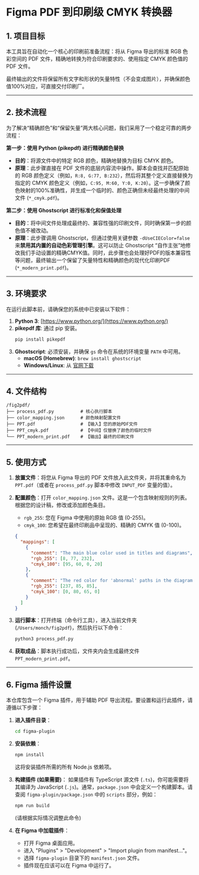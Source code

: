 # Figma PDF 到印刷级 CMYK 转换器

## 1. 项目目标

本工具旨在自动化一个核心的印刷前准备流程：将从 Figma 导出的标准 RGB 色彩空间的 PDF 文件，精确地转换为符合印刷要求的、使用指定 CMYK 颜色值的 PDF 文件。

最终输出的文件将保留所有文字和形状的矢量特性（不会变成图片），并确保颜色值100%对应，可直接交付印刷厂。

---

## 2. 技术流程

为了解决“精确颜色”和“保留矢量”两大核心问题，我们采用了一个稳定可靠的两步流程：

**第一步：使用 Python (pikepdf) 进行精确颜色替换**

- **目的**：将源文件中的特定 RGB 颜色，精确地替换为目标 CMYK 颜色。
- **原理**：此步骤直接在 PDF 文件的底层内容流中操作。脚本会查找并匹配原始的 RGB 颜色定义（例如，`R:8, G:77, B:232`），然后将其整个定义直接替换为指定的 CMYK 颜色定义（例如，`C:95, M:60, Y:0, K:20`）。这一步确保了颜色映射的100%准确性，并生成一个临时的、颜色正确但未经最终处理的中间文件 (`*_cmyk.pdf`)。

**第二步：使用 Ghostscript 进行标准化和保值处理**

- **目的**：将中间文件处理成最终的、兼容性强的印刷文件，同时确保第一步的颜色值不被改动。
- **原理**：此步骤调用 Ghostscript，但通过使用关键参数 `-dUseCIEColor=false` 来**禁用其内置的自动色彩管理引擎**。这可以防止 Ghostscript “自作主张”地修改我们手动设置的精确CMYK值。同时，此步骤也会处理好PDF的版本兼容性等问题，最终输出一个保留了矢量特性和精确颜色的现代化印刷PDF (`*_modern_print.pdf`)。

---

## 3. 环境要求

在运行此脚本前，请确保您的系统中已安装以下软件：

1.  **Python 3**: [https://www.python.org/](https://www.python.org/)
2.  **pikepdf 库**: 通过 pip 安装。
    ```bash
    pip install pikepdf
    ```
3.  **Ghostscript**: 必须安装，并确保 `gs` 命令在系统的环境变量 `PATH` 中可用。
    -   **macOS (Homebrew)**: `brew install ghostscript`
    -   **Windows/Linux**: 从 [官网下载](https://www.ghostscript.com/releases/gsdnld.html)

---

## 4. 文件结构

```
/fig2pdf/
├── process_pdf.py          # 核心执行脚本
├── color_mapping.json      # 颜色映射配置文件
├── PPT.pdf                 # 【输入】您的原始PDF文件
├── PPT_cmyk.pdf            # 【中间】仅替换了颜色的临时文件
└── PPT_modern_print.pdf    # 【输出】最终的印刷文件
```

---

## 5. 使用方式

1.  **放置文件**：将您从 Figma 导出的 PDF 文件放入此文件夹，并将其重命名为 `PPT.pdf`（或者在 `process_pdf.py` 脚本中修改 `INPUT_PDF` 变量的值）。

2.  **配置颜色**：打开 `color_mapping.json` 文件。这是一个包含映射规则的列表。根据您的设计稿，修改或添加颜色条目。
    -   `rgb_255`: 您在 Figma 中使用的原始 RGB 值 (0-255)。
    -   `cmyk_100`: 您希望在最终印刷品中呈现的、精确的 CMYK 值 (0-100)。
    ```json
    {
      "mappings": [
        {
          "comment": "The main blue color used in titles and diagrams",
          "rgb_255": [8, 77, 232],
          "cmyk_100": [95, 60, 0, 20]
        },
        {
          "comment": "The red color for 'abnormal' paths in the diagram",
          "rgb_255": [237, 85, 85],
          "cmyk_100": [0, 80, 65, 0]
        }
      ]
    }
    ```

3.  **运行脚本**：打开终端（命令行工具），进入当前文件夹 (`/Users/monch/fig2pdf`)，然后执行以下命令：
    ```bash
    python3 process_pdf.py
    ```

4.  **获取成品**：脚本执行成功后，文件夹内会生成最终文件 `PPT_modern_print.pdf`。

---

## 6. Figma 插件设置

本仓库包含一个 Figma 插件，用于辅助 PDF 导出流程。要设置和运行此插件，请遵循以下步骤：

1.  **进入插件目录**：
    ```bash
    cd figma-plugin
    ```

2.  **安装依赖**：
    ```bash
    npm install
    ```
    这将安装插件所需的所有 Node.js 依赖项。

3.  **构建插件 (如果需要)**：
    如果插件有 TypeScript 源文件 (`.ts`)，你可能需要将其编译为 JavaScript (`.js`)。通常，`package.json` 中会定义一个构建脚本。请查阅 `figma-plugin/package.json` 中的 `scripts` 部分，例如：
    ```bash
    npm run build
    ```
    (请根据实际情况调整此命令)

4.  **在 Figma 中加载插件**：
    -   打开 Figma 桌面应用。
    -   进入 "Plugins" > "Development" > "Import plugin from manifest..."。
    -   选择 `figma-plugin` 目录下的 `manifest.json` 文件。
    -   插件现在应该可以在 Figma 中运行了。